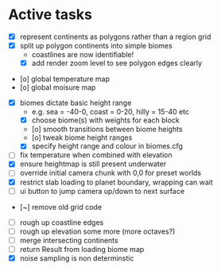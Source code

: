 # Active tasks

* [X] represent continents as polygons rather than a region grid
* [X] split up polygon continents into simple biomes
	* coastlines are now identifiable!
	* [X] add render zoom level to see polygon edges clearly
* [o] global temperature map
* [o] global moisure map
* [X] biomes dictate basic height range
	* e.g. sea = -40-0, coast = 0-20, hilly = 15-40 etc
	* [X] choose biome(s) with weights for each block
	* [o] smooth transitions between biome heights
	* [o] tweak biome height ranges
	* [X] specify height range and colour in biomes.cfg
* [ ] fix temperature when combined with elevation
* [X] ensure heightmap is still present underwater
* [ ] override initial camera chunk with 0,0 for preset worlds
* [X] restrict slab loading to planet boundary, wrapping can wait
* [ ] ui button to jump camera up/down to next surface
* [~] remove old grid code
* [ ] rough up coastline edges
* [ ] rough up elevation some more (more octaves?)
* [ ] merge intersecting continents
* [ ] return Result from loading biome map
* [X] noise sampling is non determinstic

